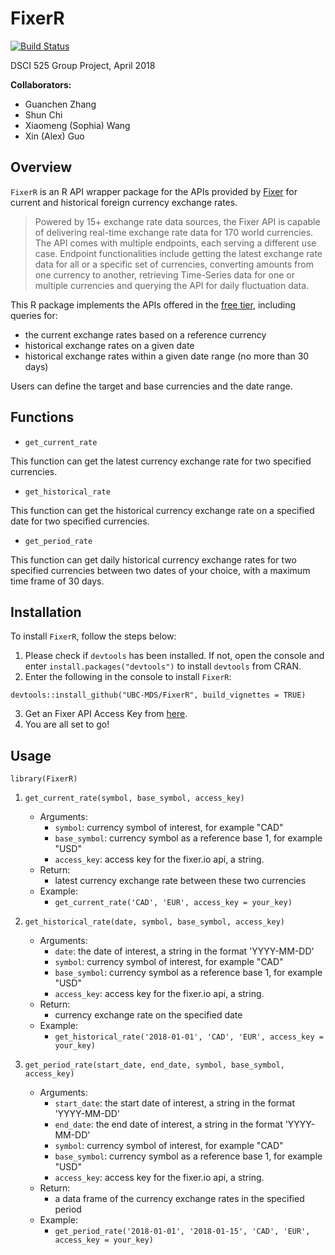 # FixerR

[![Build Status](https://travis-ci.org/UBC-MDS/FixerR.svg?branch=master)](https://travis-ci.org/UBC-MDS/FixerR)

DSCI 525 Group Project, April 2018

**Collaborators:**

- Guanchen Zhang
- Shun Chi
- Xiaomeng (Sophia) Wang
- Xin (Alex) Guo

## Overview

`FixerR` is an R API wrapper package for the APIs provided by [Fixer](https://fixer.io) for current and historical foreign currency exchange rates.

> Powered by 15+ exchange rate data sources, the Fixer API is capable of delivering real-time exchange rate data for 170 world currencies. The API comes with multiple endpoints, each serving a different use case. Endpoint functionalities include getting the latest exchange rate data for all or a specific set of currencies, converting amounts from one currency to another, retrieving Time-Series data for one or multiple currencies and querying the API for daily fluctuation data.

This R package implements the APIs offered in the [free tier](https://fixer.io/product), including queries for:

- the current exchange rates based on a reference currency
- historical exchange rates on a given date
- historical exchange rates within a given date range (no more than 30 days)

Users can define the target and base currencies and the date range. 

## Functions

- `get_current_rate`

This function can get the latest currency exchange rate for two specified currencies.

- `get_historical_rate`

This function can get the historical currency exchange rate on a specified date for two specified currencies.

- `get_period_rate`

This function can get daily historical currency exchange rates for two specified currencies between two dates of your choice, with a maximum time frame of 30 days.

## Installation

To install `FixerR`, follow the steps below:

1. Please check if `devtools` has been installed. If not, open the console and enter `install.packages("devtools")` to install `devtools` from CRAN. 
2. Enter the following in the console to install `FixerR`: 
```
devtools::install_github("UBC-MDS/FixerR", build_vignettes = TRUE)
```
3. Get an Fixer API Access Key from [here](https://fixer.io/product).
4. You are all set to go!

## Usage

`library(FixerR)`

1. `get_current_rate(symbol, base_symbol, access_key)`
	- Arguments:
		- `symbol`: currency symbol of interest, for example "CAD"
		- `base_symbol`: currency symbol as a reference base 1, for example "USD"
		- `access_key`: access key for the fixer.io api, a string.
	- Return:
		- latest currency exchange rate between these two currencies
	- Example: 
		- `get_current_rate('CAD', 'EUR', access_key = your_key)`

2. `get_historical_rate(date, symbol, base_symbol, access_key)`
	- Arguments:
		- `date`: the date of interest, a string in the format 'YYYY-MM-DD'
		- `symbol`: currency symbol of interest, for example "CAD"
		- `base_symbol`: currency symbol as a reference base 1, for example "USD"
		- `access_key`: access key for the fixer.io api, a string.
	- Return:
		- currency exchange rate on the specified date
	- Example: 
		- `get_historical_rate('2018-01-01', 'CAD', 'EUR', access_key = your_key)`

3. `get_period_rate(start_date, end_date, symbol, base_symbol, access_key)`
	- Arguments:
		- `start_date`: the start date of interest, a string in the format 'YYYY-MM-DD'
		- `end_date`: the end date of interest, a string in the format 'YYYY-MM-DD'
		- `symbol`: currency symbol of interest, for example "CAD"
		- `base_symbol`: currency symbol as a reference base 1, for example "USD"
		- `access_key`: access key for the fixer.io api, a string.
	- Return:
		- a data frame of the currency exchange rates in the specified period
	- Example: 
		- `get_period_rate('2018-01-01', '2018-01-15', 'CAD', 'EUR', access_key = your_key)`